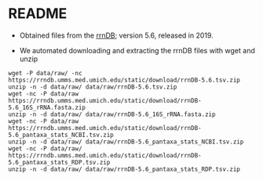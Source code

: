# README

* Obtained files from the [rrnDB](https://rrndb.umms.med.umich.edu/static/download/); version 5.6, released in 2019.

* We automated downloading and extracting the rrnDB files with wget and unzip
```
wget -P data/raw/ -nc https://rrndb.umms.med.umich.edu/static/download/rrnDB-5.6.tsv.zip
unzip -n -d data/raw/ data/raw/rrnDB-5.6.tsv.zip
wget -nc -P data/raw https://rrndb.umms.med.umich.edu/static/download/rrnDB-5.6_16S_rRNA.fasta.zip
unzip -n -d data/raw/ data/raw/rrnDB-5.6_16S_rRNA.fasta.zip
wget -nc -P data/raw https://rrndb.umms.med.umich.edu/static/download/rrnDB-5.6_pantaxa_stats_NCBI.tsv.zip
unzip -n -d data/raw/ data/raw/rrnDB-5.6_pantaxa_stats_NCBI.tsv.zip
wget -nc -P data/raw/ https://rrndb.umms.med.umich.edu/static/download/rrnDB-5.6_pantaxa_stats_RDP.tsv.zip
unzip -n -d data/raw/ data/raw/rrnDB-5.6_pantaxa_stats_RDP.tsv.zip
```
